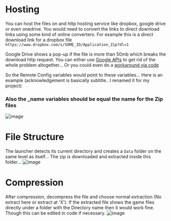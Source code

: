 # Hosting
You can host the files on and http hosting service like dropbox, google drive or even onedrive. You would need to convert the links to direct download links using some kind of online converters. 
For example this is a direct download link for a dropbox file `https://www.dropbox.com/s/SOME_ID/Application_Zip?dl=1`

Google Drive shows a pop-up if the file is more than 50mb which breaks the download http request. You can either use [Google APIs](https://bytesbin.com/skip-google-drive-virus-scan-warning-large-files/) to get rid of the whole problem altogether... Or you could even do a [workaround via code](https://stackoverflow.com/a/44402826)

So the Remote Config variables would point to these variables... Here is an example (acknowledgement is basically subtitle.. I renamed it for my project)

### Also the \_name variables should be equal the name for the Zip files
![image](https://github.com/AXVIII3/unity-app-launcher/assets/76608488/59fab93f-c0f6-4470-bb5b-0a8e11462694)


# File Structure
The launcher detects its current directory and creates a `Data` folder on the same level as itself... The zip is downloaded and extracted inside this folder... 
![image](https://github.com/AXVIII3/unity-app-launcher/assets/76608488/24175a3a-f980-453c-a2dc-7571b9bd0166)


# Compression
After compression, decompress the file and choose normal extraction (No extract here or extract at 'X'). If the extracted file shows the game files directly under a folder with the Directory name then it would work fine. Though this can be edited in code if necessary.
![image](https://github.com/AXVIII3/unity-app-launcher/assets/76608488/5ddc770e-6a31-4b91-8b58-d77505eed5f4)
